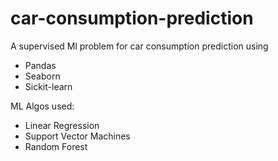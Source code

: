 # car-consumption-prediction
A supervised Ml problem for car consumption prediction using 
* Pandas
* Seaborn 
* Sickit-learn

ML Algos used: 
- Linear Regression
- Support Vector Machines
- Random Forest
